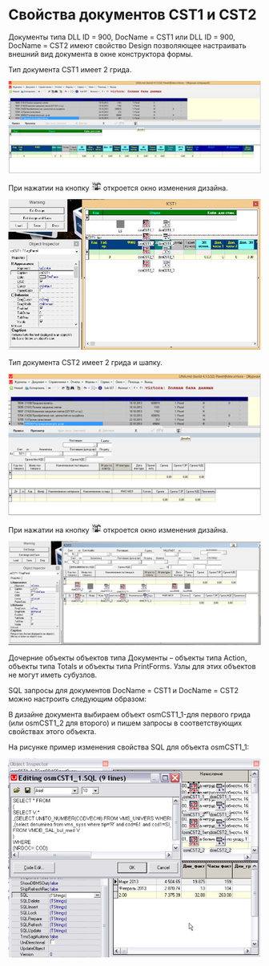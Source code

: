 # Свойства документов CST1 и CST2

Документы типа DLL ID = 900, DocName = CST1 или DLL ID = 900, DocName = CST2 имеют свойство Design позволяющее настраивать внешний вид документа в окне конструктора формы.

Тип документа CST1 имеет 2 грида.

![](../../../.gitbook/assets/cst1.png)

При нажатии на кнопку ![N](https://github.com/prbsoft/wiki/blob/master/src/design_cst.png?raw=true) откроется окно изменения дизайна.

![](../../../.gitbook/assets/cst1.1.png)

Тип документа CST2 имеет 2 грида и шапку.

![](../../../.gitbook/assets/cst2.png)

При нажатии на кнопку ![N](https://github.com/prbsoft/wiki/blob/master/src/design_cst.png?raw=true) откроется окно изменения дизайна.

![](../../../.gitbook/assets/cst2.1.png)

Дочерние объекты объектов типа Документы – объекты типа Action, объекты типа Totals и объекты типа PrintForms. Узлы для этих объектов не могут иметь субузлов.

SQL запросы для документов DocName = CST1 и DocName = CST2 можно настроить следующим образом:

В дизайне документа выбираем объект osmCST1\_1-для первого грида \(или osmCST1\_2 для второго\) и пишем запросы в соответствующих свойствах этого объекта.

На рисунке пример изменения свойства SQL для объекта osmCST1\_1:

![](../../../.gitbook/assets/osmcst1sql_edit.png)

